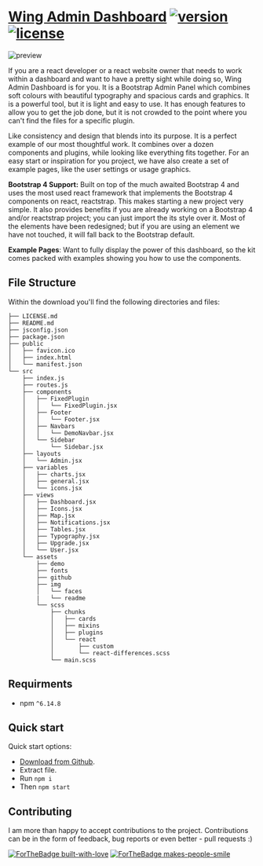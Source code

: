 # [Wing Admin Dashboard](https://tayyab-khalid.github.io/wing-admin-dashboard/) [![version](https://img.shields.io/badge/version-0.1.0-blue.svg)](https://tayyab-khalid.github.io/wing-admin-dashboard/) [![license](https://img.shields.io/badge/license-MIT-blue.svg)](https://github.com/tayyab-khalid/wing-admin-dashboard/blob/master/LICENSE)

![preview](https://github.com/tayyab-khalid/wmaster/src/wing-admin-dashboard/blob/sets/img/readme/preview.png?raw=true)

If you are a react developer or a react website owner that needs to work within a dashboard and want to have a pretty sight while doing so, Wing Admin Dashboard is for you. It is a Bootstrap Admin Panel which combines soft colours with beautiful typography and spacious cards and graphics. It is a powerful tool, but it is light and easy to use. It has enough features to allow you to get the job done, but it is not crowded to the point where you can't find the files for a specific plugin.

Like consistency and design that blends into its purpose. It is a perfect example of our most thoughtful work. It combines over a dozen components and plugins, while looking like everything fits together. For an easy start or inspiration for you project, we have also create a set of example pages, like the user settings or usage graphics.

**Bootstrap 4 Support:** Built on top of the much awaited Bootstrap 4 and uses the most used react framework that implements the Bootstrap 4 components on react, reactstrap. This makes starting a new project very simple. It also provides benefits if you are already working on a Bootstrap 4 and/or reactstrap project; you can just import the its style over it. Most of the elements have been redesigned; but if you are using an element we have not touched, it will fall back to the Bootstrap default.

**Example Pages**: Want to fully display the power of this dashboard, so the kit comes packed with examples showing you how to use the components.

## File Structure

Within the download you'll find the following directories and files:

```
├── LICENSE.md
├── README.md
├── jsconfig.json
├── package.json
├── public
│   ├── favicon.ico
│   ├── index.html
│   └── manifest.json
└── src
    ├── index.js
    ├── routes.js
    ├── components
    │   ├── FixedPlugin
    │   │   └── FixedPlugin.jsx
    │   ├── Footer
    │   │   └── Footer.jsx
    │   ├── Navbars
    │   │   └── DemoNavbar.jsx
    │   └── Sidebar
    │       └── Sidebar.jsx
    ├── layouts
    │   └── Admin.jsx
    ├── variables
    │   ├── charts.jsx
    │   ├── general.jsx
    │   └── icons.jsx
    ├── views
    │   ├── Dashboard.jsx
    │   ├── Icons.jsx
    │   ├── Map.jsx
    │   ├── Notifications.jsx
    │   ├── Tables.jsx
    │   ├── Typography.jsx
    │   ├── Upgrade.jsx
    │   └── User.jsx
    └── assets
        ├── demo
        ├── fonts
        ├── github
        ├── img
        │   └── faces
        |   └── readme
        └── scss
            ├── chunks
            │   ├── cards
            │   ├── mixins
            │   ├── plugins
            │   └── react
            │       ├── custom
            │       └── react-differences.scss
            └── main.scss
```

## Requirments

- npm `^6.14.8`

## Quick start

Quick start options:

- [Download from Github](https://github.com/tayyab-khalid/wing-admin-dashboard/archive/master.zip).
- Extract file.
- Run `npm i`
- Then `npm start`

## Contributing

I am more than happy to accept contributions to the project. Contributions can be in the form of feedback, bug reports or even better - pull requests :)

[![ForTheBadge built-with-love](http://ForTheBadge.com/images/badges/built-with-love.svg)](https://workcorp.herokuapp.com) [![ForTheBadge makes-people-smile](http://ForTheBadge.com/images/badges/makes-people-smile.svg)](https://workcorp.herokuapp.com)
